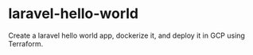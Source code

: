 # laravel-hello-world
Create a laravel hello world app, dockerize it, and deploy it in GCP using Terraform.
